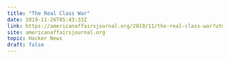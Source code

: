 ```yaml
---
title: "The Real Class War"
date: 2019-11-26T05:43:33Z
link: https://americanaffairsjournal.org/2019/11/the-real-class-war?utm_medium=RSS&utm_source=hune
site: americanaffairsjournal.org
topic: Hacker News
draft: false
---
```

